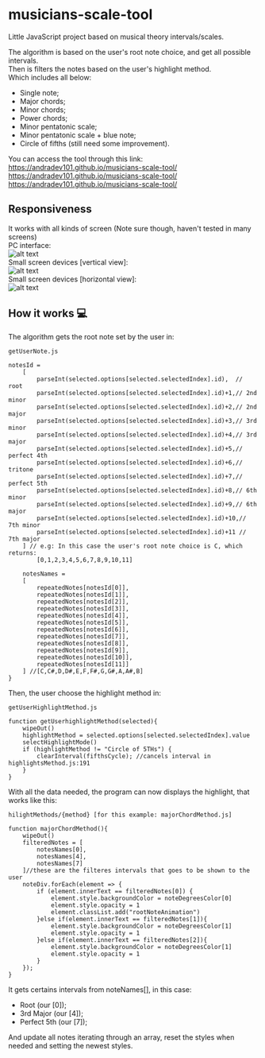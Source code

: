 # musicians-scale-tool
Little JavaScript project based on musical theory intervals/scales.  

The algorithm is based on the user's root note choice, and get all possible intervals.  
Then is filters the notes based on the user's highlight method.    
Which includes all below:  

- Single note;  
- Major chords;  
- Minor chords;  
- Power chords;  
- Minor pentatonic scale;  
- Minor pentatonic scale + blue note;  
- Circle of fifths (still need some improvement).  

You can access the tool through this link:  
https://andradev101.github.io/musicians-scale-tool/  
https://andradev101.github.io/musicians-scale-tool/  
https://andradev101.github.io/musicians-scale-tool/  

## Responsiveness

It works with all kinds of screen (Note sure though, haven't tested in many screens)  
PC interface:  
![alt text](https://i.imgur.com/KcXvrzt.png)  
Small screen devices [vertical view]:  
![alt text](https://i.imgur.com/QPQhIiJ.png)  
Small screen devices [horizontal view]:    
![alt text](https://i.imgur.com/1ahZ5t3.png)  

## How it works :computer:

The algorithm gets the root note set by the user in:
```
getUserNote.js

notesId =
    [   
        parseInt(selected.options[selected.selectedIndex].id),  // root
        parseInt(selected.options[selected.selectedIndex].id)+1,// 2nd minor
        parseInt(selected.options[selected.selectedIndex].id)+2,// 2nd major
        parseInt(selected.options[selected.selectedIndex].id)+3,// 3rd minor
        parseInt(selected.options[selected.selectedIndex].id)+4,// 3rd major
        parseInt(selected.options[selected.selectedIndex].id)+5,// perfect 4th
        parseInt(selected.options[selected.selectedIndex].id)+6,// tritone
        parseInt(selected.options[selected.selectedIndex].id)+7,// perfect 5th
        parseInt(selected.options[selected.selectedIndex].id)+8,// 6th minor
        parseInt(selected.options[selected.selectedIndex].id)+9,// 6th major
        parseInt(selected.options[selected.selectedIndex].id)+10,// 7th minor
        parseInt(selected.options[selected.selectedIndex].id)+11 // 7th major
    ] // e.g: In this case the user's root note choice is C, which returns:
        [0,1,2,3,4,5,6,7,8,9,10,11]
    
    notesNames = 
    [ 
        repeatedNotes[notesId[0]],
        repeatedNotes[notesId[1]],
        repeatedNotes[notesId[2]],
        repeatedNotes[notesId[3]],
        repeatedNotes[notesId[4]],
        repeatedNotes[notesId[5]],
        repeatedNotes[notesId[6]],
        repeatedNotes[notesId[7]],
        repeatedNotes[notesId[8]],
        repeatedNotes[notesId[9]],
        repeatedNotes[notesId[10]],
        repeatedNotes[notesId[11]]
    ] //[C,C#,D,D#,E,F,F#,G,G#,A,A#,B]
}
```
Then, the user choose the highlight method in:
```
getUserHighlightMethod.js

function getUserhighlightMethod(selected){
    wipeOut()
    highlightMethod = selected.options[selected.selectedIndex].value
    selectHighlightMode()
    if (highlightMethod != "Circle of 5THs") {
        clearInterval(fifthsCycle); //cancels interval in highlightsMethod.js:191
    }   
}
```
With all the data needed, the program can now displays the highlight, that works like this:

```
hilightMethods/{method} [for this example: majorChordMethod.js]

function majorChordMethod(){
    wipeOut()
    filteredNotes = [ 
        notesNames[0], 
        notesNames[4], 
        notesNames[7]
    ]//these are the filteres intervals that goes to be shown to the user
    noteDiv.forEach(element => {
        if (element.innerText == filteredNotes[0]) {
            element.style.backgroundColor = noteDegreesColor[0]
            element.style.opacity = 1
            element.classList.add("rootNoteAnimation")
        }else if(element.innerText == filteredNotes[1]){
            element.style.backgroundColor = noteDegreesColor[1]
            element.style.opacity = 1    
        }else if(element.innerText == filteredNotes[2]){
            element.style.backgroundColor = noteDegreesColor[1]
            element.style.opacity = 1    
        }
    });   
}
```
It gets certains intervals from noteNames[], in this case: 
- Root (our [0]);
- 3rd Major (our [4]);
- Perfect 5th (our [7]);  

And update all notes iterating through an array, reset the styles when needed and setting the newest styles.
